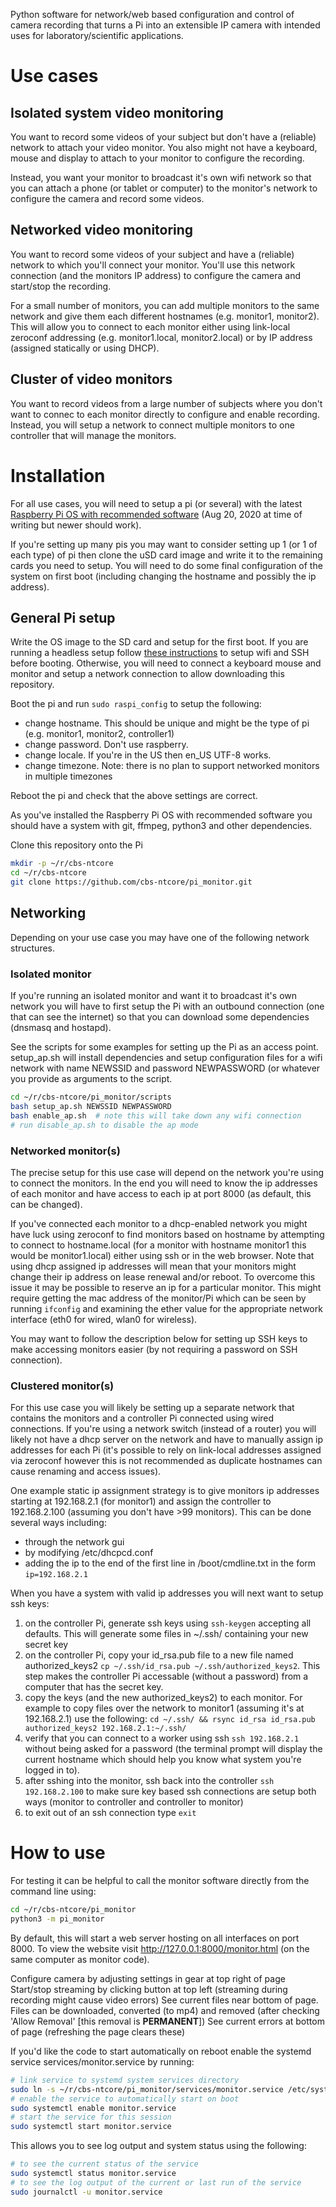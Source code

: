 Python software for network/web based configuration and control of camera recording
that turns a Pi into an extensible IP camera with intended uses for 
laboratory/scientific applications.


# Use cases

## Isolated system video monitoring

You want to record some videos of your subject but don't have a (reliable) network 
to attach your video monitor. You also might not have a keyboard, mouse and display
to attach to your monitor to configure the recording.

Instead, you want your monitor to broadcast it's own wifi network so that you 
can attach a phone (or tablet or computer) to the monitor's network to configure 
the camera and record some videos.

## Networked video monitoring

You want to record some videos of your subject and have a (reliable) network 
to which you'll connect your monitor. You'll use this network connection (and
the monitors IP address) to configure the camera and start/stop the recording.

For a small number of monitors, you can add multiple monitors to the same network 
and give them each different hostnames (e.g. monitor1, monitor2). This 
will allow you to connect to each monitor either using link-local zeroconf 
addressing (e.g. monitor1.local, monitor2.local) or by IP address (assigned 
statically or using DHCP).

## Cluster of video monitors

You want to record videos from a large number of subjects where you don't 
want to connec to each monitor directly to configure and enable recording.
Instead, you will setup a network to connect multiple monitors to one controller 
that will manage the monitors.


# Installation

For all use cases, you will need to setup a pi (or several) with the latest 
[Raspberry Pi OS with recommended software](https://www.raspberrypi.org/software/operating-systems/) 
(Aug 20, 2020 at time of writing but newer should work).

If you're setting up many pis you may want to consider setting up 1 (or 1 of each type) 
of pi then clone the uSD card image and write it to the remaining cards you need 
to setup. You will need to do some final configuration of the system 
on first boot (including changing the hostname and possibly the ip address).

## General Pi setup

Write the OS image to the SD card and setup for the first boot. If you are running 
a headless setup follow 
[these instructions](https://www.raspberrypi.org/documentation/configuration/wireless/headless.md) 
to setup wifi and SSH before booting. Otherwise, you will need to connect a keyboard 
mouse and monitor and setup a network connection to allow downloading this repository.

Boot the pi and run ```sudo raspi_config``` to setup the following:
- change hostname. This should be unique and might be the type of pi (e.g. monitor1, monitor2, controller1)
- change password. Don't use raspberry.
- change locale. If you're in the US then en_US UTF-8 works.
- change timezone. Note: there is no plan to support networked monitors in multiple timezones

Reboot the pi and check that the above settings are correct.

As you've installed the Raspberry Pi OS with recommended software you should have a 
system with git, ffmpeg, python3 and other dependencies.

Clone this repository onto the Pi

```bash
mkdir -p ~/r/cbs-ntcore
cd ~/r/cbs-ntcore
git clone https://github.com/cbs-ntcore/pi_monitor.git
```

## Networking

Depending on your use case you may have one of the following network structures.

### Isolated monitor

If you're running an isolated monitor and want it to broadcast it's own network you
will have to first setup the Pi with an outbound connection (one that can see 
the internet) so that you can download some dependencies (dnsmasq and hostapd).

See the scripts for some examples for setting up the Pi as an access point.
setup_ap.sh will install dependencies and setup configuration files for a wifi network 
with name NEWSSID and password NEWPASSWORD (or whatever you provide as arguments 
to the script.

```bash
cd ~/r/cbs-ntcore/pi_monitor/scripts
bash setup_ap.sh NEWSSID NEWPASSWORD
bash enable_ap.sh  # note this will take down any wifi connection
# run disable_ap.sh to disable the ap mode
```

### Networked monitor(s)

The precise setup for this use case will depend on the network you're using to 
connect the monitors. In the end you will need to know the ip addresses of each 
monitor and have access to each ip at port 8000 (as default, this can be changed).

If you've connected each monitor to a dhcp-enabled network you might have luck using 
zeroconf to find monitors based on hostname by attempting to connect to hostname.local
(for a monitor with hostname monitor1 this would be monitor1.local) either using ssh
or in the web browser. Note that using dhcp assigned ip addresses will mean that 
your monitors might change their ip address on lease renewal and/or reboot. To 
overcome this issue it may be possible to reserve an ip for a particular monitor.
This might require getting the mac address of the monitor/Pi which can be seen by 
running ```ifconfig``` and examining the ether value for the appropriate network 
interface (eth0 for wired, wlan0 for wireless).

You may want to follow the description below for setting up SSH keys to make
accessing monitors easier (by not requiring a password on SSH connection).

### Clustered monitor(s)

For this use case you will likely be setting up a separate network that contains 
the monitors and a controller Pi connected using wired connections. If you're 
using a network switch (instead of a router) you will likely not have a dhcp 
server on the network and have to manually assign ip addresses for each Pi
(it's possible to rely on link-local addresses assigned via zeroconf however 
this is not recommended as duplicate hostnames can cause renaming and access 
issues).

One example static ip assignment strategy is to give monitors ip addresses starting
at 192.168.2.1 (for monitor1) and assign the controller to 192.168.2.100 
(assuming you don't have >99 monitors). This can be done several ways including:

- through the network gui
- by modifying /etc/dhcpcd.conf
- adding the ip to the end of the first line in /boot/cmdline.txt in the form ```ip=192.168.2.1```

When you have a system with valid ip addresses you will next want to setup ssh keys:

1) on the controller Pi, generate ssh keys using ```ssh-keygen``` accepting all 
defaults. This will generate some files in ~/.ssh/ containing your new secret key
2) on the controller Pi, copy your id_rsa.pub file to a new file named authorized_keys2
```cp ~/.ssh/id_rsa.pub ~/.ssh/authorized_keys2```. This step makes the controller Pi
accessable (without a password) from a computer that has the secret key.
3) copy the keys (and the new authorized_keys2) to each monitor. For example to copy files 
over the network to monitor1 (assuming it's at 192.168.2.1) use the following: 
```cd ~/.ssh/ && rsync id_rsa id_rsa.pub authorized_keys2 192.168.2.1:~/.ssh/```
4) verify that you can connect to a worker using ssh ```ssh 192.168.2.1``` without 
being asked for a password (the terminal prompt will display the current hostname 
which should help you know what system you're logged in to).
5) after sshing into the monitor, ssh back into the controller ```ssh 192.168.2.100```
to make sure key based ssh connections are setup both ways (monitor to controller and 
controller to monitor)
6) to exit out of an ssh connection type ```exit```


# How to use

For testing it can be helpful to call the monitor software directly from the command line using:

```bash
cd ~/r/cbs-ntcore/pi_monitor
python3 -m pi_monitor
```

By default, this will start a web server hosting on all interfaces on port 8000. To 
view the website visit http://127.0.0.1:8000/monitor.html (on the same computer as 
monitor code).

Configure camera by adjusting settings in gear at top right of page
Start/stop streaming by clicking button at top left (streaming during recording might cause video errors)
See current files near bottom of page. Files can be downloaded, converted (to mp4) and removed (after checking 'Allow Removal' [this removal is **PERMANENT**])
See current errors at bottom of page (refreshing the page clears these)

If you'd like the code to start automatically on reboot enable the systemd 
service services/monitor.service by running:
```bash
# link service to systemd system services directory
sudo ln -s ~/r/cbs-ntcore/pi_monitor/services/monitor.service /etc/systemd/system/monitor.service
# enable the service to automatically start on boot
sudo systemctl enable monitor.service
# start the service for this session
sudo systemctl start monitor.service
```
This allows you to see log output and system status using the following:
```bash
# to see the current status of the service
sudo systemctl status monitor.service
# to see the log output of the current or last run of the service
sudo journalctl -u monitor.service
```
